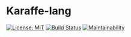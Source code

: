 # Karaffe-lang

[![License: MIT](https://img.shields.io/badge/License-MIT-yellow.svg)](https://opensource.org/licenses/MIT)
[![Build Status](https://travis-ci.org/Karaffe/Karaffe.svg?branch=v0.1.0)](https://travis-ci.org/Karaffe/Karaffe)
[![Maintainability](https://api.codeclimate.com/v1/badges/aa20a7b3efcbe8ebfc41/maintainability)](https://codeclimate.com/github/nokok/Karaffe/maintainability)
